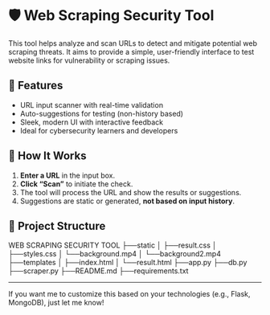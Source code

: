 # 🛡️ Web Scraping Security Tool

This tool helps analyze and scan URLs to detect and mitigate potential web scraping threats.
It aims to provide a simple, user-friendly interface to test website links for vulnerability or scraping issues.

## 🔧 Features

- URL input scanner with real-time validation
- Auto-suggestions for testing (non-history based)
- Sleek, modern UI with interactive feedback
- Ideal for cybersecurity learners and developers

## 🚀 How It Works

1. **Enter a URL** in the input box.
2. **Click “Scan”** to initiate the check.
3. The tool will process the URL and show the results or suggestions.
4. Suggestions are static or generated, **not based on input history**.

## 📁 Project Structure

WEB SCRAPING SECURITY TOOL
├──static
│   ├──result.css
│   ├──styles.css
│   └──background.mp4
│   └──background2.mp4
├──templates
│   ├──index.html
│   └──result.html
├──app.py
├──db.py
├──scraper.py
├──README.md
├──requirements.txt


---

If you want me to customize this based on your technologies (e.g., Flask, MongoDB), just let me know!
